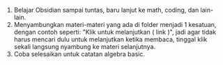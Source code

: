 1. Belajar Obsidian sampai tuntas, baru lanjut ke math, coding, dan lain-lain.
2. Menyambungkan materi-materi yang ada di folder menjadi 1 kesatuan, dengan contoh seperti: "Klik untuk melanjutkan ( link )", jadi agar tidak harus mencari dulu untuk melanjutkan ketika membaca, tinggal klik sekali langsung nyambung ke materi selanjutnya.
3. Coba selesaikan untuk catatan algebra basic.


